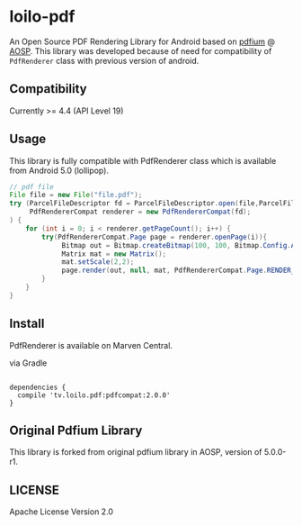 # loilo-pdf

An Open Source PDF Rendering Library for Android based on [pdfium](https://android.googlesource.com/platform/external/pdfium/) @ [AOSP](https://source.android.com/).
This library was developed because of need for compatibility of `PdfRenderer` class with previous version of android.

## Compatibility

Currently >= 4.4 (API Level 19)

## Usage

This library is fully compatible with PdfRenderer class which is available from Android 5.0 (lollipop).

```java
// pdf file
File file = new File("file.pdf");
try (ParcelFileDescriptor fd = ParcelFileDescriptor.open(file,ParcelFileDescriptor.MODE_READ_ONLY);
     PdfRendererCompat renderer = new PdfRendererCompat(fd);
) {
    for (int i = 0; i < renderer.getPageCount(); i++) {
        try(PdfRendererCompat.Page page = renderer.openPage(i)){
             Bitmap out = Bitmap.createBitmap(100, 100, Bitmap.Config.ARGB_8888);
             Matrix mat = new Matrix();
             mat.setScale(2,2);
             page.render(out, null, mat, PdfRendererCompat.Page.RENDER_MODE_FOR_DISPLAY);
        }
    }
}

```

## Install

PdfRenderer is available on Marven Central.

via Gradle

```

dependencies {
  compile 'tv.loilo.pdf:pdfcompat:2.0.0'
}

```

## Original Pdfium Library

This library is forked from original pdfium library in AOSP, version of 5.0.0-r1.

## LICENSE

Apache License Version 2.0

